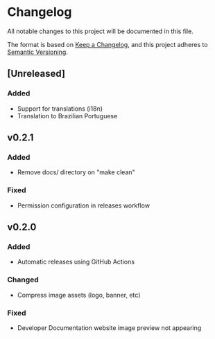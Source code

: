 # Changelog

All notable changes to this project will be documented in this file.

The format is based on [Keep a Changelog](https://keepachangelog.com/en/1.1.0/),
and this project adheres to [Semantic Versioning](https://semver.org/spec/v2.0.0.html).

## [Unreleased]

### Added

- Support for translations (i18n)
- Translation to Brazilian Portuguese

## v0.2.1

### Added

- Remove docs/ directory on "make clean"

### Fixed

- Permission configuration in releases workflow

## v0.2.0

### Added

- Automatic releases using GitHub Actions

### Changed

- Compress image assets (logo, banner, etc)

### Fixed

- Developer Documentation website image preview not appearing

